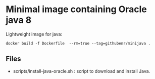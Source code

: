Minimal image containing Oracle java 8
======================================

Lightweight image for java:

	docker build -f Dockerfile  --rm=true --tag=githubenr/minijava .

Files
-----

- scripts/install-java-oracle.sh : script to download and install Java.
